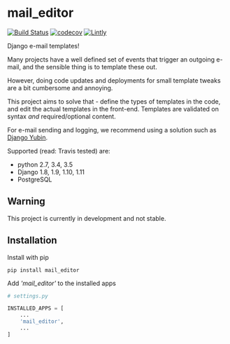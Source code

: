# mail_editor

[![Build Status](https://travis-ci.org/maykinmedia/mail_editor.svg?branch=master)](https://travis-ci.org/maykinmedia/mail_editor)
[![codecov](https://codecov.io/gh/maykinmedia/mail_editor/branch/master/graph/badge.svg)](https://codecov.io/gh/maykinmedia/mail_editor)
[![Lintly](https://lintly.com/gh/maykinmedia/mail_editor/badge.svg)](https://lintly.com/gh/maykinmedia/mail_editor/)

Django e-mail templates!

Many projects have a well defined set of events that trigger an outgoing e-mail,
and the sensible thing is to template these out.

However, doing code updates and deployments for small template tweaks are a bit
cumbersome and annoying.

This project aims to solve that - define the types of templates in the code,
and edit the actual templates in the front-end. Templates are validated on
syntax *and* required/optional content.

For e-mail sending and logging, we recommend using a solution such as
[Django Yubin](https://github.com/APSL/django-yubin).

Supported (read: Travis tested) are:

- python 2.7, 3.4, 3.5
- Django 1.8, 1.9, 1.10, 1.11
- PostgreSQL

## Warning

This project is currently in development and not stable.


## Installation

Install with pip
```shell
pip install mail_editor
```

Add *'mail_editor'* to the installed apps
```python
# settings.py

INSTALLED_APPS = [
    ...
    'mail_editor',
    ...
]
```
